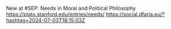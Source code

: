 New at #SEP: Needs in Moral and Political Philosophy https://plato.stanford.edu/entries/needs/ https://social.dfaria.eu/?hashtag=2024-07-03T18:15:03Z